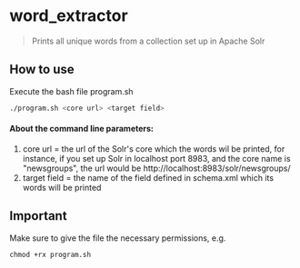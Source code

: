 # word_extractor
> Prints all unique words from a collection set up in Apache Solr

## How to use

Execute the bash file program.sh

```.sh
./program.sh <core url> <target field>
```
#### About the command line parameters:
1. core url = the url of the Solr's core which the words wil be printed, for instance, if you set up Solr in localhost port 8983, and the core name is "newsgroups", the url would be http://localhost:8983/solr/newsgroups/
2. target field = the name of the field defined in schema.xml which its words will be printed

## Important

Make sure to give the file the necessary permissions, e.g.

```
chmod +rx program.sh
```
